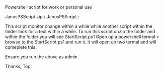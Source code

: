 Powershell script for work or personal use 


JanusPSScript.zip / JanusPSScript :

This script monitor change within a while while another script within the folder look for a text within a while.
To run this script unzip the folder and within the folder  you will see StartScript.ps1 
Open up a powershell termal > browse to the StartScript.ps1 and run it. It will open up two termal and will comeplete this. 

Ensure you run the above as admin. 



Thanks, 
Top:



